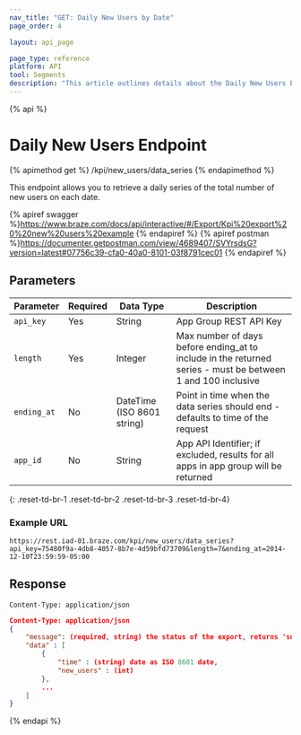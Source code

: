 ```yaml
---
nav_title: "GET: Daily New Users by Date"
page_order: 4

layout: api_page

page_type: reference
platform: API
tool: Segments
description: "This article outlines details about the Daily New Users Endpoint."
---
```

{% api %}
# Daily New Users Endpoint
{% apimethod get %}
/kpi/new_users/data_series
{% endapimethod %}

This endpoint allows you to retrieve a daily series of the total number of new users on each date.

{% apiref swagger %}https://www.braze.com/docs/api/interactive/#/Export/Kpi%20export%20%20new%20users%20example {% endapiref %}
{% apiref postman %}https://documenter.getpostman.com/view/4689407/SVYrsdsG?version=latest#07756c39-cfa0-40a0-8101-03f8791cec01 {% endapiref %}

## Parameters

| Parameter| Required | Data Type | Description |
| -------- | -------- | --------- | ----------- |
| `api_key`   | Yes      | String | App Group REST API Key |
| `length`    | Yes      | Integer | Max number of days before ending_at to include in the returned series - must be between 1 and 100 inclusive |
| `ending_at` | No       | DateTime (ISO 8601 string) | Point in time when the data series should end - defaults to time of the request |
| `app_id`    | No       | String | App API Identifier; if excluded, results for all apps in app group will be returned |
{: .reset-td-br-1 .reset-td-br-2 .reset-td-br-3  .reset-td-br-4}

### Example URL
`https://rest.iad-01.braze.com/kpi/new_users/data_series?api_key=75480f9a-4db8-4057-8b7e-4d59bfd73709&length=7&ending_at=2014-12-10T23:59:59-05:00`

## Response

`Content-Type: application/json`

```json
Content-Type: application/json
{
    "message": (required, string) the status of the export, returns 'success' when completed without errors,
    "data" : [
        {
            "time" : (string) date as ISO 8601 date,
            "new_users" : (int)
        },
        ...
    ]
}
```

{% endapi %}
